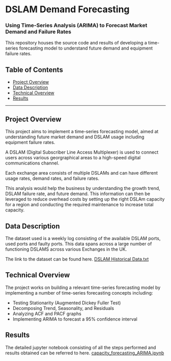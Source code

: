 # DSLAM Demand Forecasting
### Using Time-Series Analysis (ARIMA) to Forecast Market Demand and Failure Rates

This repository houses the source code and results of developing a time-series forecasting model to understand future demand and equipment failure rates.


## Table of Contents

- [Project Overview](#projectoverview)
- [Data Description](#datadescription)
- [Technical Overview](#technicaloverview)
- [Results](#results)

***

<a id='projectoverview'></a>
## Project Overview

This project aims to implement a time-series forecasting model, aimed at understanding future market demand and DSLAM usage including equipment failure rates. 

A DSLAM (Digital Subscriber Line Access Multiplexer) is used to connect users across various georgraphical areas to a high-speed digital communications channel.

Each exchange area consists of multiple DSLAMs and can have different usage rates, demand rates, and failure rates.

This analysis would help the business by understanding the growth trend, DSLAM failure rate, and future demand. This information can then be leveraged to reduce overhead costs by setting up the right DSLAm capacity for a region and conducting the required maintenance to increase total capacity.

<a id='datadescription'></a>
## Data Description

The dataset used is a weekly log consisting of the available DSLAM ports, used ports and faulty ports.
This data spans across a large number of functioning DSLAMS across various Exchanges in the UK.

The link to the dataset can be found here. [DSLAM Historical Data.txt](https://github.com/ankit-dhall/dslam_demand_forecasting/blob/main/dataset/DSLAM%20Historical%20Data.txt)

<a id='technicaloverview'></a>
## Technical Overview

The project works on building a relevant time-series forecasting model by implementing a number of time-series forecasting concepts including:

* Testing Stationarity (Augmented Dickey Fuller Test)
* Decomposing Trend, Seasonality, and Residuals
* Analyzing ACF and PACF graphs
* Implementing ARIMA to forecast a 95% confidence interval

<a id='results'></a>
## Results

The detailed jupyter notebook consisting of all the steps performed and results obtained can be referred to here. [capacity_forecasting_ARIMA.ipynb](https://github.com/ankit-dhall/dslam_demand_forecasting/blob/main/capacity_forecasting_ARIMA.ipynb)
